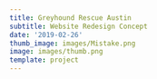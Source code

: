 ```yaml
---
title: Greyhound Rescue Austin
subtitle: Website Redesign Concept
date: '2019-02-26'
thumb_image: images/Mistake.png
image: images/thumb.png
template: project
---
```


